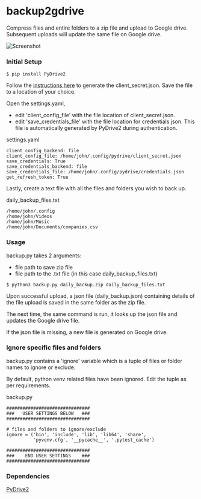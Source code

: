 # backup2gdrive
Compress files and entire folders to a zip file and upload to Google drive.
Subsequent uploads will update the same file on Google drive.

![Screenshot](/main/screenshot.png)

### Initial Setup
`$ pip install PyDrive2`

Follow the [instructions here](https://docs.iterative.ai/PyDrive2/quickstart/#authentication) to generate the client_secret.json.
Save the file to a location of your choice.

Open the settings.yaml,
- edit 'client_config_file' with the file location of client_secret.json.
- edit 'save_credentials_file' with the file location for credentials.json. This file is automatically generated by PyDrive2 during authentication.

settings.yaml
```
client_config_backend: file
client_config_file: /home/john/.config/pydrive/client_secret.json
save_credentials: True
save_credentials_backend: file
save_credentials_file: /home/john/.config/pydrive/credentials.json
get_refresh_token: True
```

Lastly, create a text file with all the files and folders you wish to back up.

daily_backup_files.txt
```
/home/john/.config
/home/john/Videos
/home/john/Music
/home/john/Documents/companies.csv
```

### Usage
backup.py takes 2 arguments:
- file path to save zip file
- file path to the .txt file (in this case daily_backup_files.txt)

`$ python3 backup.py daily_backup.zip daily_backup_files.txt`

Upon successful upload, a json file (daily_backup.json) containing details of the file upload is saved in the same folder as the zip file.

The next time, the same command is run, it looks up the json file and updates the Google drive file.

If the json file is missing, a new file is generated on Google drive.

### Ignore specific files and folders
backup.py contains a 'ignore' variable which is a tuple of files or folder names to ignore or exclude.

By default, python venv related files have been ignored.
Edit the tuple as per requirements.

backup.py
```
###############################
###   USER SETTINGS BELOW   ###
###############################

# files and folders to ignore/exclude
ignore = ('bin', 'include', 'lib', 'lib64', 'share',
          'pyvenv.cfg', '__pycache__', '.pytest_cache')

###############################
###    END USER SETTINGS    ###
###############################
```
### Dependencies
[PyDrive2](https://pypi.org/project/PyDrive2/)
